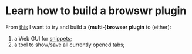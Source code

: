 # Learn how to build a browswr plugin

From [this](https://www.ibm.com/developerworks/opensource/library/os-extendchrome/index.html) I want to try and build a **(multi-)browser plugin** to (either):

1. a Web GUI for [snippets](https://github.com/jbonnet/snippets);
1. a tool to show/save all currently opened tabs;

